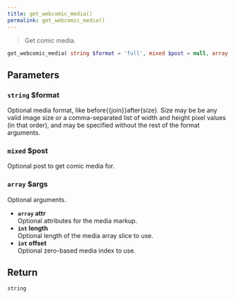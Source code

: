 ```yaml
---
title: get_webcomic_media()
permalink: get_webcomic_media()
---
```


> Get comic media.

```php
get_webcomic_media( string $format = 'full', mixed $post = null, array $args = [] ) : string
```

## Parameters

### `string` $format
Optional media format, like before\{\{join}}after{size}.
Size may be be any valid image size or a
comma-separated list of width and height pixel values
(in that order), and may be specified without the rest
of the format arguments.

### `mixed` $post
Optional post to get comic media for.

### `array` $args
Optional arguments.

- **`array` attr**  
Optional attributes for the media markup.
- **`int` length**  
Optional length of the media array slice to use.
- **`int` offset**  
Optional zero-based media index to use.

## Return

`string`
